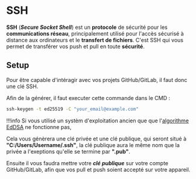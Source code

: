 # SSH

**SSH** (***Secure Socket Shell***) est un **protocole** de sécurité pour les **communications réseau**, principalement utilisé pour l'accès sécurisé à distance aux ordinateurs et le **transfert de fichiers**. C'est SSH qui vous permet de transférer vos push et pull en toute **sécurité**.
## Setup

Pour être capable d'intéragir avec vos projets GitHub/GitLab, il faut donc une clé SSH.

Afin de la générer, il faut executer cette commande dans le CMD :

```cmd
ssh-keygen -t ed25519 -C "your_email@example.com"
```

!!!info
    Si vous utilisé un systèm d'exploitation ancien que que l'[algorithme EdDSA](https://cryptobook.nakov.com/digital-signatures/eddsa-and-ed25519) ne fonctionne pas, 

Cela vous génèrera une clé privée et une clé publique, qui seront situé à **"C:/Users/Username/.ssh"**, la clé publique aura le même nom que la privée a l'exeptions qu'elle se termine par **".pub"**.

Ensuite il vous faudra mettre votre ***clé publique*** sur votre compte GitHub/GitLab, afin que vos pull et push soient accepté sur votre appareil.

